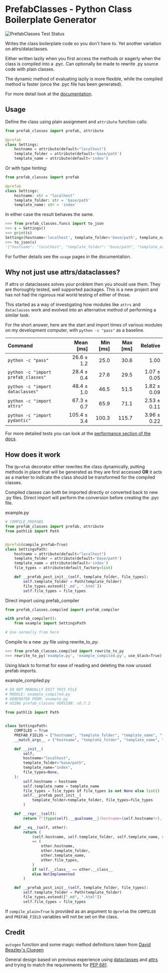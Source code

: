 # PrefabClasses - Python Class Boilerplate Generator  #
![PrefabClasses Test Status](https://github.com/DavidCEllis/PrefabClasses/actions/workflows/auto_test.yml/badge.svg?branch=main)

Writes the class boilerplate code so you don't have to. 
Yet another variation on attrs/dataclasses.

Either written lazily when you first access the methods or
eagerly when the class is compiled into a .pyc. Can optionally
be made to rewrite .py source code with plain classes.

The dynamic method of evaluating lazily is more flexible, while
the compiled method is faster (once the .pyc file has been generated).

For more detail look at the [documentation](https://prefabclasses.readthedocs.io).

## Usage ##

Define the class using plain assignment and `attribute` function calls:

```python
from prefab_classes import prefab, attribute

@prefab
class Settings:
    hostname = attribute(default="localhost")
    template_folder = attribute(default='base/path')
    template_name = attribute(default='index')
```

Or with type hinting:

```python
from prefab_classes import prefab

@prefab
class Settings:
    hostname: str = "localhost"
    template_folder: str = 'base/path'
    template_name: str = 'index'
```

In either case the result behaves the same.

```python
>>> from prefab_classes.funcs import to_json
>>> s = Settings()
>>> print(s)
Settings(hostname='localhost', template_folder='base/path', template_name='index')
>>> to_json(s)
'{"hostname": "localhost", "template_folder": "base/path", "template_name": "index"}'
```

For further details see the `usage` pages in the documentation.

## Why not just use attrs/dataclasses? ##

If attrs or dataclasses solves your problem then you should use them.
They are thoroughly tested, well supported packages. This is a new
project and has not had the rigorous real world testing of either
of those.

This started as a way of investigating how modules like `attrs`
and `dataclasses` work and evolved into an alternative method
of performing a similar task.

For the short answer, here are the start and import times of various 
modules on my development computer, with `python -c "pass"` as a baseline.

| Command | Mean [ms] | Min [ms] | Max [ms] | Relative |
|:---|---:|---:|---:|---:|
| `python -c "pass"` | 26.6 ± 1.2 | 25.0 | 30.6 | 1.00 |
| `python -c "import prefab_classes"` | 28.4 ± 0.4 | 27.6 | 29.5 | 1.07 ± 0.05 |
| `python -c "import dataclasses"` | 48.4 ± 1.0 | 46.5 | 51.5 | 1.82 ± 0.09 |
| `python -c "import attrs"` | 67.3 ± 0.7 | 65.9 | 71.1 | 2.53 ± 0.11 |
| `python -c "import pydantic"` | 105.4 ± 3.4 | 100.3 | 115.7 | 3.96 ± 0.22 |


For more detailed tests you can look at the
[performance section of the docs](https://prefabclasses.readthedocs.io/en/latest/extra/performance_tests.html).

## How does it work ##

The `@prefab` decorator either rewrites the class dynamically, putting methods
in place that will be generated as they are first accessed **OR** it acts
as a marker to indicate the class should be transformed for the compiled
classes.

Compiled classes can both be imported directly or converted back to new .py
files. Direct import will perform the conversion before creating the .pyc file.

example.py
```python
# COMPILE_PREFABS
from prefab_classes import prefab, attribute
from pathlib import Path


@prefab(compile_prefab=True)
class SettingsPath:
    hostname = attribute(default="localhost")
    template_folder = attribute(default='base/path')
    template_name = attribute(default='index')
    file_types = attribute(default_factory=list)

    def __prefab_post_init__(self, template_folder, file_types):
        self.template_folder = Path(template_folder)
        file_types.extend(['.md', '.html'])
        self.file_types = file_types

```

Direct import using prefab_compiler

```python
from prefab_classes.compiled import prefab_compiler

with prefab_compiler():
    from example import SettingsPath

# Use normally from here
```

Compile to a new .py file using rewrite_to_py:

```python
>>> from prefab_classes.compiled import rewrite_to_py
>>> rewrite_to_py('example.py', 'example_compiled.py', use_black=True)
```

Using black to format for ease of reading and deleting the now unused prefab imports.

example_compiled.py
```python
# DO NOT MANUALLY EDIT THIS FILE
# MODULE: example_compiled.py
# GENERATED FROM: example.py
# USING prefab_classes VERSION: v0.7.2

from pathlib import Path


class SettingsPath:
    COMPILED = True
    PREFAB_FIELDS = ["hostname", "template_folder", "template_name", "file_types"]
    __match_args__ = ("hostname", "template_folder", "template_name", "file_types")

    def __init__(
        self,
        hostname="localhost",
        template_folder="base/path",
        template_name="index",
        file_types=None,
    ):
        self.hostname = hostname
        self.template_name = template_name
        file_types = file_types if file_types is not None else list()
        self.__prefab_post_init__(
            template_folder=template_folder, file_types=file_types
        )

    def __repr__(self):
        return f"{type(self).__qualname__}(hostname={self.hostname!r}, template_folder={self.template_folder!r}, template_name={self.template_name!r}, file_types={self.file_types!r})"

    def __eq__(self, other):
        return (
            (self.hostname, self.template_folder, self.template_name, self.file_types)
            == (
                other.hostname,
                other.template_folder,
                other.template_name,
                other.file_types,
            )
            if self.__class__ == other.__class__
            else NotImplemented
        )

    def __prefab_post_init__(self, template_folder, file_types):
        self.template_folder = Path(template_folder)
        file_types.extend([".md", ".html"])
        self.file_types = file_types
```

If `compile_plain=True` is provided as an argument to `@prefab` the `COMPILED`
and `PREFAB_FIELD` variables will not be set on the class.

## Credit ##

`autogen` function and some magic method definitions taken from 
[David Beazley's Cluegen](https://github.com/dabeaz/cluegen)

General design based on previous experience using
[dataclasses](https://docs.python.org/3/library/dataclasses.html)
and [attrs](https://www.attrs.org/en/stable/) and trying to match the 
requirements for [PEP 681](https://peps.python.org/pep-0681/).
